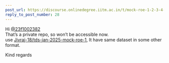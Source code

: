 ```yaml
---
post_url: https://discourse.onlinedegree.iitm.ac.in/t/mock-roe-1-2-3-4-tds-jan-2025/168449/33
reply_to_post_number: 28
---
```

Hi [@23f1002382](/u/23f1002382)  
That’s a private repo, so won’t be accessible now.  
use [Jivraj-18/tds-jan-2025-mock-roe-1](https://github.com/Jivraj-18/tds-jan-2025-mock-roe-1), It have same dataset in some other format.

Kind regards